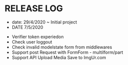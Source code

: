 # RELEASE LOG

* date: 29/4/2020 ~ Initial project
* DATE 7/5/2020
- Verifier token experiedon
- Check user loggout
- Check invalid modelstate form from middlewares
- Support post Request with FormForm - multilform/part
- Support API Upload Media Save to ImgUr.com
